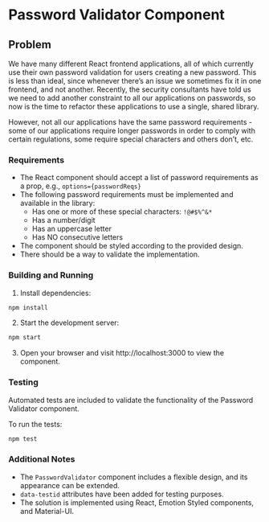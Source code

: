 # Password Validator Component

## Problem

We have many different React frontend applications, all of which currently use their own password validation for users creating a new password. This is less than ideal, since whenever there’s an issue we sometimes fix it in one frontend, and not another. Recently, the security consultants have told us we need to add another constraint to all our applications on passwords, so now is the time to refactor these applications to use a single, shared library.

However, not all our applications have the same password requirements - some of our applications require longer passwords in order to comply with certain regulations, some require special characters and others don’t, etc.

### Requirements

- The React component should accept a list of password requirements as a prop, e.g., `options={passwordReqs}`
- The following password requirements must be implemented and available in the library:
  - Has one or more of these special characters: `!@#$%^&*`
  - Has a number/digit
  - Has an uppercase letter
  - Has NO consecutive letters
- The component should be styled according to the provided design.
- There should be a way to validate the implementation.

### Building and Running

1. Install dependencies:

```bash
npm install
````

2. Start the development server:
   
```bash
npm start
````

3. Open your browser and visit http://localhost:3000 to view the component.


### Testing

Automated tests are included to validate the functionality of the Password Validator component.

To run the tests:

```bash
npm test
````

### Additional Notes

- The `PasswordValidator` component includes a flexible design, and its appearance can be extended.
- `data-testid` attributes have been added for testing purposes.
- The solution is implemented using React, Emotion Styled components, and Material-UI.